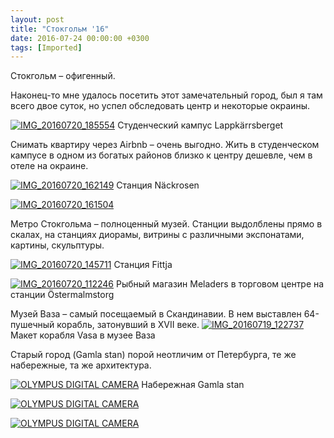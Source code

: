 ```yaml
---
layout: post
title: "Стокгольм '16"
date: 2016-07-24 00:00:00 +0300
tags: [Imported]
---
```


Стокгольм – офигенный.

Наконец-то мне удалось посетить этот замечательный город, был я там всего двое суток, но успел обследовать центр и некоторые окраины.

[![IMG_20160720_185554](https://vlaim.s3.amazonaws.com/uploads/2016/07/IMG_20160720_185554-1024x768.jpg)](https://vlaim.s3.amazonaws.com/uploads/2016/07/IMG_20160720_185554.jpg) Студенческий кампус Lappkärrsberget

Снимать квартиру через Airbnb – очень выгодно. Жить в студенческом кампусе в одном из богатых районов близко к центру дешевле, чем в отеле на окраине.

[![IMG_20160720_162149](https://vlaim.s3.amazonaws.com/uploads/2016/07/IMG_20160720_162149-1024x768.jpg)](https://vlaim.s3.amazonaws.com/uploads/2016/07/IMG_20160720_162149.jpg) Станция Näckrosen

[![IMG_20160720_161504](https://vlaim.s3.amazonaws.com/uploads/2016/07/IMG_20160720_161504-1024x768.jpg)](https://vlaim.s3.amazonaws.com/uploads/2016/07/IMG_20160720_161504.jpg)

Метро Стокгольма – полноценный музей. Станции выдолблены прямо в скалах, на станциях диорамы, витрины с различными экспонатами, картины, скульптуры.

[![IMG_20160720_145711](https://vlaim.s3.amazonaws.com/uploads/2016/07/IMG_20160720_145711-1024x768.jpg)](https://vlaim.s3.amazonaws.com/uploads/2016/07/IMG_20160720_145711.jpg) Станция Fittja

[![IMG_20160720_112246](https://vlaim.s3.amazonaws.com/uploads/2016/07/IMG_20160720_112246-1024x768.jpg)](https://vlaim.s3.amazonaws.com/uploads/2016/07/IMG_20160720_112246.jpg) Рыбный магазин Meladers в торговом центре на станции Östermalmstorg

Музей Ваза – самый посещаемый в Скандинавии. В нем выставлен  64-пушечный корабль, затонувший в XVII веке.
[![IMG_20160719_122737](https://vlaim.s3.amazonaws.com/uploads/2016/07/IMG_20160719_122737-1024x768.jpg)](https://vlaim.s3.amazonaws.com/uploads/2016/07/IMG_20160719_122737.jpg) Макет корабля Vasa в музее Ваза

Старый город (Gamla stan) порой неотличим от Петербурга, те же набережные, та же архитектура. 

[![OLYMPUS DIGITAL CAMERA](https://vlaim.s3.amazonaws.com/uploads/2016/07/P1010015-1024x768.jpg)](https://vlaim.s3.amazonaws.com/uploads/2016/07/P1010015.jpg) Набережная Gamla stan

[![OLYMPUS DIGITAL CAMERA](https://vlaim.s3.amazonaws.com/uploads/2016/07/P1010049-1024x768.jpg)](https://vlaim.s3.amazonaws.com/uploads/2016/07/P1010049.jpg)

[![OLYMPUS DIGITAL CAMERA](https://vlaim.s3.amazonaws.com/uploads/2016/07/P1010058-1024x768.jpg)](https://vlaim.s3.amazonaws.com/uploads/2016/07/P1010058.jpg)